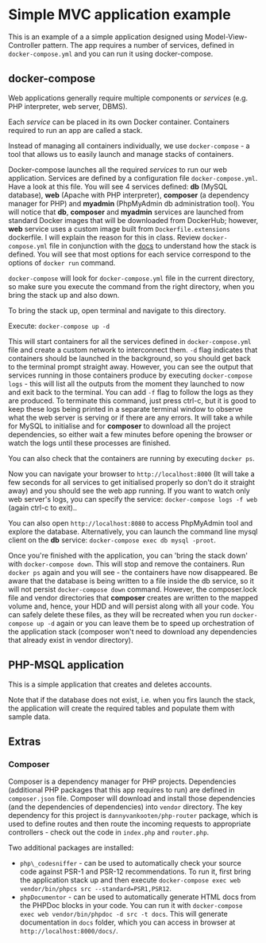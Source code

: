 # Simple MVC application example

This is an example of a a simple application designed using
Model-View-Controller pattern.  The app requires a number of services, defined in `docker-compose.yml` and you can run it using docker-compose.

## docker-compose

Web applications generally require multiple components or *services* (e.g. PHP interpreter, web server, DBMS).

Each *service* can be placed in its own Docker container. Containers required to run an app are called a stack.

Instead of managing all containers individually, we use `docker-compose` - a tool that allows us to easily launch and manage stacks of containers.

Docker-compose launches all the required *services* to run our web application. Services are defined by a configuration file `docker-compose.yml`. Have a look at this file. You will see 4 services defined: **db** (MySQL database), **web** (Apache with PHP interpreter), **composer** (a dependency manager for PHP) and **myadmin** (PhpMyAdmin db administration tool). You will notice that **db**, **composer**  and **myadmin** services are launched from standard Docker images that will be downloaded from DockerHub; however, **web** service uses a custom image built from `Dockerfile.extensions` dockerfile. I will explain the reason for this in class. Review `docker-compose.yml` file in conjunction with the [docs](https://docs.docker.com/compose/compose-file/) to understand how the stack is defined. You will see that most options for each service correspond to the options of `docker run` command.

`docker-compose` will look for `docker-compose.yml` file in the current directory, so make sure you execute the command from the right directory, when you bring the stack up and also down.

To bring the stack up, open terminal and navigate to this directory.

Execute: `docker-compose up -d`

This will start containers for all the services defined in `docker-compose.yml` file and create a custom network to interconnect them. `-d` flag indicates that containers should be launched in the background, so you should get back to the terminal prompt straight away. However, you can see the output that services running in those containers produce by executing `docker-compose logs` - this will list all the outputs from the moment they launched to now and exit back to the terminal. You can add `-f` flag to follow the logs as they are produced. To terminate this command, just press ctrl-c, but it is good to keep these logs being printed in a separate terminal window to observe what the web server is serving or if there are any errors. It will take a while for MySQL to initialise and for **composer** to download all the project dependencies, so either wait a few minutes before opening the browser or watch the logs until these processes are finished.

You can also check that the containers are running by executing `docker ps`.

Now you can navigate your browser to `http://localhost:8000` (It will take a few seconds for all services to get initialised properly so don't do it straight away) and you should see the web app running. If you want to watch only web server's logs, you can specify the service: `docker-compose logs -f web` (again ctrl-c to exit)..

You can also open `http://localhost:8080` to access PhpMyAdmin tool and explore the database. Alternatively, you can launch the command line mysql client on the **db** service: `docker-compose exec db mysql -proot`.


Once you're finished with the application, you can 'bring the stack down' with `docker-compose down`. This will stop and remove the containers. Run `docker ps` again and you will see - the containers have now disappeared. Be aware that the database is being written to a file inside the db service, so it will not persist `docker-compose down` command. However, the composer.lock file and vendor directories that **composer** creates are written to the mapped volume and, hence, your HDD and will persist along with all your code. You can safely delete these files, as they will be recreated when you run `docker-compose up -d` again or you can leave them be to speed up orchestration of the application stack (composer won't need to download any dependencies that already exist in vendor directory).

## PHP-MSQL application

This is a simple application that creates and deletes accounts.

Note that if the database does not exist, i.e. when you firs launch the stack, the application will create the required tables and populate them with sample data.

## Extras

### Composer

Composer is a dependency manager for PHP projects. Dependencies (additional PHP packages that this app requires to run) are defined in `composer.json` file. Composer will download and install those dependencies (and the dependencies of dependencies) into `vendor` directory. The key dependency for this project is `dannyvankooten/php-router` package, which is used to define routes and then  route the incoming requests to appropriate controllers - check out the code in `index.php` and `router.php`.

Two additional packages are installed: 

* `php\_codesniffer` - can be used to automatically check your source code against PSR-1 and PSR-12 recommendations. To run it, first bring the application stack up and then execute `docker-compose exec web vendor/bin/phpcs src --standard=PSR1,PSR12`.
* `phpDocumentor` - can be used to automatically generate HTML docs from the PHPDoc blocks in your code. You can run it with `docker-compose exec web vendor/bin/phpdoc -d src -t docs`. This will generate documentation in `docs` folder, which you can access in browser at `http://localhost:8000/docs/`.
